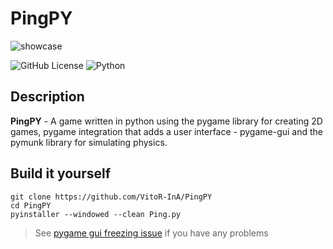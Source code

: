 # PingPY
![showcase](https://github.com/user-attachments/assets/716d07a7-c7a3-4454-95d7-488263be6232)

![GitHub License](https://img.shields.io/github/license/VitoR-InA/PingPY)
![Python](https://img.shields.io/badge/python-3.7%20%7C%203.8%20%7C%203.9%20%7C%203.10%20%7C%203.11%20%7C%203.12-blue)

## Description
**PingPY** - A game written in python using the pygame library for creating 2D games, pygame integration that adds a user interface - pygame-gui and the pymunk library for simulating physics.

## Build it yourself
```
git clone https://github.com/VitoR-InA/PingPY
cd PingPY
pyinstaller --windowed --clean Ping.py
```
> See [pygame gui freezing issue](https://pygame-gui.readthedocs.io/en/latest/freezing.html) if you have any problems